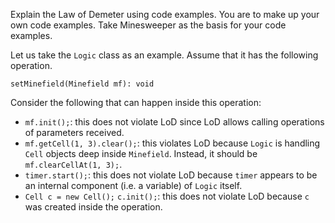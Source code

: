 <panel header="{{ icon_Q_A }} Examples for LoD">
<question has-input="true">

Explain the Law of Demeter using code examples. You are to make up your own code examples. Take Minesweeper as the basis for your code examples.

<div slot="answer">

Let us take the `Logic` class as an example.  Assume that it has the following operation.

`setMinefield(Minefield mf): void`

Consider the following that can happen inside this operation:

* `mf.init();`: this does not violate LoD since LoD allows calling operations of parameters received.
* `mf.getCell(1, 3).clear();`: this violates LoD because `Logic` is handling `Cell` objects deep inside `Minefield`. Instead, it should be `mf.clearCellAt(1, 3);`.
* `timer.start();`: this does not violate LoD because `timer` appears to be an internal component (i.e. a variable) of `Logic` itself.
* `Cell c = new Cell();` `c.init();`: this does not violate LoD because `c` was created inside the operation.

</div>
</question>
</panel>
